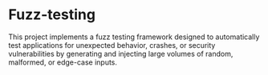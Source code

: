 # Fuzz-testing
This project implements a fuzz testing framework designed to automatically test applications for unexpected behavior, crashes, or security vulnerabilities by generating and injecting large volumes of random, malformed, or edge-case inputs.
